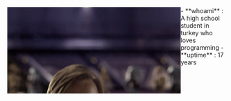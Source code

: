 <img align="left" src="imgs/hello_there.gif">
- **whoami** : A high school student in turkey who loves programming
- **uptime** : 17 years
<!-- Coding Stats -->

<!--START_SECTION:waka-->
<!--END_SECTION:waka-->
